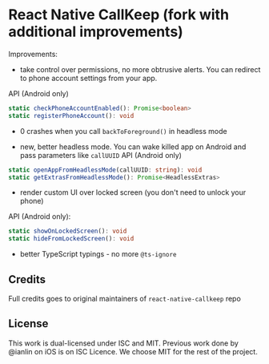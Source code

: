 # React Native CallKeep (fork with additional improvements)

Improvements:
- take control over permissions, no more obtrusive alerts. You can redirect to phone account settings from your app.

API (Android only)
```typescript
static checkPhoneAccountEnabled(): Promise<boolean>
static registerPhoneAccount(): void
```

- 0 crashes when you call `backToForeground()` in headless mode

- new, better headless mode. You can wake killed app on Android and pass parameters like `callUUID`
API (Android only)
```typescript
static openAppFromHeadlessMode(callUUID: string): void
static getExtrasFromHeadlessMode(): Promise<HeadlessExtras>
```

- render custom UI over locked screen (you don't need to unlock your phone)

API (Android only):
```typescript
static showOnLockedScreen(): void
static hideFromLockedScreen(): void
```

- better TypeScript typings - no more `@ts-ignore`

## Credits
Full credits goes to original maintainers of `react-native-callkeep` repo

## License

This work is dual-licensed under ISC and MIT.
Previous work done by @ianlin on iOS is on ISC Licence.
We choose MIT for the rest of the project.


